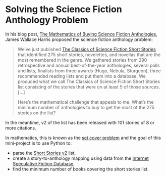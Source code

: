 # Solving the Science Fiction Anthology Problem
In his blog post, [The Mathematics of Buying Science Fiction Anthologies](https://auxiliarymemory.com/2018/08/18/the-mathematics-of-buying-science-fiction-anthologies/), James Wallace Harris proposed the  science fiction anthology problem:

> We’ve just published [The Classics of Science Fiction Short Stories](https://classicsofsciencefiction.com/classics-of-science-fiction-short-stories/) that identified 275 short stories, novelettes, and novellas that are  the most remembered in the genre. We gathered stories from 290  retrospective and annual best-of-the-year anthologies, several polls and lists, finalists from three awards (Hugo, Nebula, Sturgeon), three  recommended reading lists and put them into a database. We produced what we call The Classics of Science Fiction Short Stories list consisting  of the stories that were on at least 5 of those sources. [...]
>
> Here’s the mathematical challenge that appeals to me. What’s the minimum number of anthologies to buy to get the most of the 275 stories on the list?

In the meantime, v2 of the list has been released with 101 stories of 8 or more citations.

In mathematics, this is known as the [set cover problem](https://en.wikipedia.org/wiki/Set_cover_problem) and the goal of this mini-project is to use Python to:

- parse the [Short Stories v2](https://csfquery.com/SearchResult?mincite=8&category=story&sortby=7&list=1) list,
- create a story-to-anthology mapping using data from the [Internet Speculative Fiction Database](http://www.isfdb.org/),
- find the minimum number of books covering the short stories list.